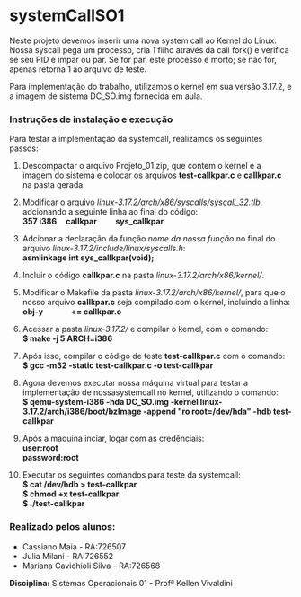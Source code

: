 # systemCallSO1
Neste projeto devemos inserir uma nova system call ao Kernel do Linux. Nossa syscall pega um processo, cria 1 filho através da call fork() e verifica se seu PID é ímpar ou par. Se for par, este processo é morto; se não for, apenas retorna 1 ao arquivo de teste.

Para implementação do trabalho, utilizamos o kernel em sua versão 3.17.2, e a imagem de sistema DC_SO.img fornecida em aula.

### Instruções de instalação e execução

Para testar a implementação da systemcall, realizamos os seguintes passos:

1. Descompactar o arquivo Projeto_01.zip, que contem o kernel e a imagem do sistema e colocar os arquivos **test-callkpar.c** e **callkpar.c** na pasta gerada.

2. Modificar o arquivo *linux-3.17.2/arch/x86/syscalls/syscall_32.tlb*, adcionando a seguinte linha ao final do código:  
    **357&nbsp;i386&nbsp;&nbsp;&nbsp;&nbsp;&nbsp;callkpar&nbsp;&nbsp;&nbsp;&nbsp;&nbsp;&nbsp;&nbsp;&nbsp;&nbsp;&nbsp;sys_callkpar**
3. Adcionar a declaração da função  *nome da nossa função* no final do arquivo *linux-3.17.2/include/linux/syscalls.h*:  
    **asmlinkage int sys_callkpar(void);**
4. Incluir o código **callkpar.c** na pasta *linux-3.17.2/arch/x86/kernel/*.

5. Modificar o Makefile da pasta *linux-3.17.2/arch/x86/kernel/*, para que o nosso arquivo **callkpar.c** seja compilado com o kernel, incluindo a linha:  
    **obj-y&nbsp;&nbsp;&nbsp;&nbsp;&nbsp;&nbsp;&nbsp;&nbsp;&nbsp;&nbsp;&nbsp;&nbsp;&nbsp;&nbsp;&nbsp;+=&nbsp;callkpar.o**
6. Acessar a pasta *linux-3.17.2/* e compilar o kernel, com o comando:  
    **$ make -j 5 ARCH=i386**
7. Após isso, compilar o código de teste **test-callkpar.c** com o comando:  
    **$ gcc -m32 -static test-callkpar.c -o test-callkpar**
8. Agora devemos executar nossa máquina virtual para testar a implementação de nossasystemcall no kernel, utilizando o comando:  
    **$ qemu-system-i386 -hda DC_SO.img -kernel linux-3.17.2/arch/i386/boot/bzImage -append "ro root=/dev/hda" -hdb test-callkpar**
9. Após a maquina inciar, logar com as credênciais:  
    **user:root**  
    **password:root**
10. Executar os seguintes comandos para teste da systemcall:  
    **$ cat /dev/hdb > test-callkpar**  
    **$ chmod +x test-callkpar**  
    **$ ./test-callkpar**  


### Realizado pelos alunos:
* Cassiano Maia - RA:726507
* Julia Milani  - RA:726552
* Mariana Cavichioli Silva - RA:726568

**Disciplina:** Sistemas Operacionais 01 - Profª Kellen Vivaldini
